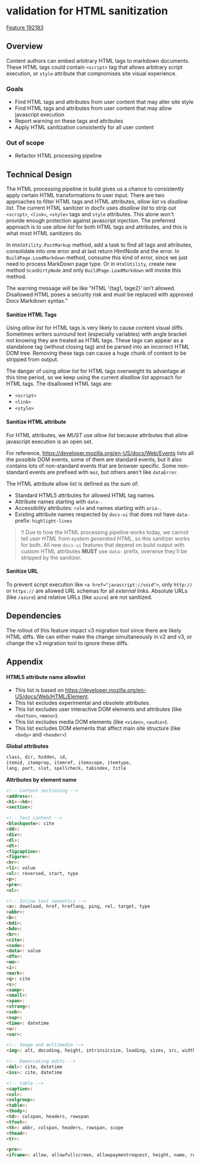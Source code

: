 # validation for HTML sanitization

[Feature 192183](https://dev.azure.com/ceapex/Engineering/_workitems/edit/192183)

## Overview

Content authors can embed arbitrary HTML tags to markdown documents. These HTML tags could contain `<script>` tag that allows arbitrary script execution, or `style` attribute that compromises site visual experience.

### Goals

- Find HTML tags and attributes from user content that may alter site style
- Find HTML tags and attributes from user content that may allow javascript execution
- Report warning on these tags and attributes
- Apply HTML sanitization consistently for all user content

### Out of scope

- Refactor HTML processing pipeline

## Technical Design

The HTML processing pipeline in build gives us a chance to consistently apply certain HTML transformations to user input. There are two approaches to filter HTML tags and HTML attributes, _allow list_ vs _disallow list_.
The current HTML sanitizer in docfx uses _disallow list_ to strip out `<script>`, `<link>`, `<style>` tags and `style` attributes. This alone won't provide enough protection against javascript injection. 
The preferred approach is to use _allow list_ for both HTML tags and attributes, and this is what most HTML sanitizers do. 

In `HtmlUtility.PostMarkup` method, add a task to find all tags and attributes, consolidate into one error and at last return HtmlNode and the error.
In `BuildPage.LoadMarkdown` method, consume this kind of error, since we just need to process MarkDown page type.
Or in `HtmlUtility`, create new method `ScanDirtyNode` and only `BuildPage.LoadMarkdown` will invoke this method.

The warning message will be like “HTML ‘{tag1, tage2}’ isn’t allowed. Disallowed HTML poses a security risk and must be replaced with approved Docs Markdown syntax.” 

#### Sanitize HTML Tags

Using _allow list_ for HTML tags is very likely to cause content visual diffs. Sometimes writers surround text (especially variables) with angle bracket not knowing they are treated as HTML tags. These tags can appear as a standalone tag (without closing tag) and be parsed into an incorrect HTML DOM tree. Removing these tags can cause a huge chunk of content to be stripped from output.

The danger of using _allow list_ for HTML tags overweight its advantage at this time period, so we keep using the current _disallow list_ approach for HTML tags. The disallowed HTML tags are:

- `<script>`
- `<link>`
- `<style>`

#### Sanitize HTML attribute

For HTML attributes, we _MUST_ use _allow list_ because attributes that allow javascript execution is an open set.

For reference, https://developer.mozilla.org/en-US/docs/Web/Events lists all the possible DOM events, some of them are standard events, but it also contains lots of non-standard events that are browser specific. Some non-standard events are prefixed with `moz`, but others aren't like `dataError`.

The HTML attribute allow list is defined as the sum of:

- Standard HTML5 attributes for allowed HTML tag names.
- Attribute names starting with `data-`.
- Accessibility attributes: `role` and names starting with `aria-`.
- Existing attribute names respected by `docs-ui` that does not have `data-` prefix: `highlight-lines`

> ‼️ Due to how the HTML processing pipeline works today, we cannot tell _user HTML_ from _system generated HTML_, so this sanitizer works for both. 
All new `docs-ui` features that depend on build output with custom HTML attributes __MUST__ use `data-` prefix, overwise they'll be stripped by the sanitizer. 

#### Sanitize URL

To prevent script execution like `<a href="javascript://void">`, only `http://` or `https://` are allowed URL schemas for all _external_ links. Absolute URLs (like `/azure`) and relative URLs (like `azure`) are not sanitized.

## Dependencies

The rollout of this feature impact v3 migration tool since there are likely HTML diffs.
We can either make the change simultaneously in v2 and v3, or change the v3 migration tool to ignore these diffs.

## Appendix

#### HTML5 attribute name allowlist

- This list is based on https://developer.mozilla.org/en-US/docs/Web/HTML/Element.
- This list excludes experimental and obsolete attributes.
- This list excludes user interactive DOM elements and attributes (like `<button>`, `<menu>`).
- This list excludes media DOM elements (like `<video>`, `<audio>`).
- This list excludes DOM elements that affect main site structure (like `<body>` and `<header>`)

**Global attributes**

```html
class, dir, hidden, id,
itemid, itemprop, itemref, itemscope, itemtype,
lang, part, slot, spellcheck, tabindex, title
```

**Attributes by element name**

```html
<!-- Content sectioning -->
<address>: 
<h1>-<h6>: 
<section>:

<!-- Text content -->
<blockquote>: cite
<dd>:
<div>:
<dl>:
<dt>:
<figcaption>:
<figure>:
<hr>:
<li>: value
<ol>: reversed, start, type
<p>:
<pre>:
<ul>:

<!-- Inline text semantics -->
<a>: download, href, hreflang, ping, rel, target, type
<abbr>:
<b>:
<bdi>:
<bdo>:
<br>:
<cite>:
<code>:
<data>: value
<dfn>:
<em>:
<i>:
<mark>:
<q>: cite
<s>:
<samp>:
<small>:
<span>:
<strong>:
<sub>:
<sup>:
<time>: datetime
<u>:
<var>:

<!-- Image and multimedia -->
<img>: alt, decoding, height, intrinsicsize, loading, sizes, src, width

<!-- Demarcating edits -->
<del>: cite, datetime
<ins>: cite, datetime

<!-- table -->
<caption>:
<col>:
<colgroup>:
<table>:
<tbody>:
<td>: colspan, headers, rowspan
<tfoot>:
<th>: abbr, colspan, headers, rowspan, scope
<thead>:
<tr>:

<pre>:
<iframe>: allow, allowfullscreen, allowpaymentrequest, height, name, referrerpolicy, sandbox, src, srcdoc, width
```
